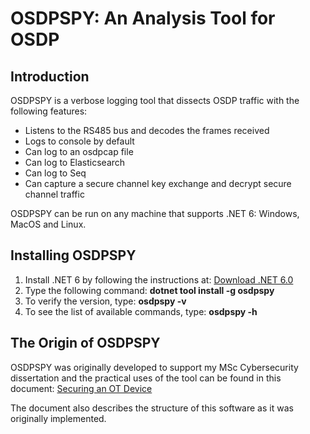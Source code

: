 # OSDPSPY: An Analysis Tool for OSDP

## Introduction

OSDPSPY is a verbose logging tool that dissects OSDP traffic with the following features:

- Listens to the RS485 bus and decodes the frames received
- Logs to console by default
- Can log to an osdpcap file
- Can log to Elasticsearch
- Can log to Seq
- Can capture a secure channel key exchange and decrypt secure channel traffic

OSDPSPY can be run on any machine that supports .NET 6: Windows, MacOS and Linux. 

## Installing OSDPSPY

1) Install .NET 6 by following the instructions at: [Download .NET 6.0](https://dotnet.microsoft.com/en-us/download/dotnet/6.0)
2) Type the following command: **dotnet tool install -g osdpspy**
3) To verify the version, type: **osdpspy -v**
4) To see the list of available commands, type: **osdpspy -h**


## The Origin of OSDPSPY

OSDPSPY was originally developed to support my MSc Cybersecurity dissertation and the practical uses
of the tool can be found in this document: [Securing an OT Device](../Documentation/Securing%20an%20OT%20Device.pdf)

The document also describes the structure of this software as it was originally implemented.